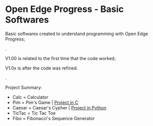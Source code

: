 # Open Edge Progress - Basic Softwares
Basic softwares created to understand programming with Open Edge Progress;

.

V1.00 is related to the first time that the code worked;

V1.0x is after the code was refined.

.

Project Summary:
- Calc = Calculator
- Pim = Pim's Game | [Project in C](https://github.com/raphaelfrei/PIMS_Game)
- Caesar = Caesar's Cypher | [Project in Python](https://github.com/raphaelfrei/simple-caesar_cypher)
- TicTac = Tic Tac Toe
- Fibo = Fibonacci's Sequence Generator
